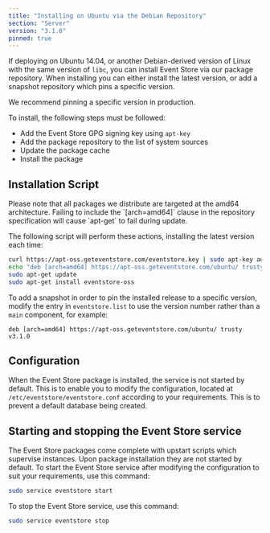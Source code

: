 ```yaml
---
title: "Installing on Ubuntu via the Debian Repository"
section: "Server"
version: "3.1.0"
pinned: true
---
```


If deploying on Ubuntu 14.04, or another Debian-derived version of Linux with the same version of `libc`, you can install Event Store via our package repository. When installing you can either install the latest version, or add a snapshot repository which pins a specific version.

We recommend pinning a specific version in production.

To install, the following steps must be followed:

- Add the Event Store GPG signing key using `apt-key`
- Add the package repository to the list of system sources
- Update the package cache
- Install the package

## Installation Script

<span class="note--warning">
Please note that all packages we distribute are targeted at the amd64 architecture. Failing to include the `[arch=amd64]` clause in the repository specification will cause `apt-get` to fail during update.
</span>

The following script will perform these actions, installing the latest version each time:

```bash
curl https://apt-oss.geteventstore.com/eventstore.key | sudo apt-key add -
echo "deb [arch=amd64] https://apt-oss.geteventstore.com/ubuntu/ trusty main" | sudo tee /etc/apt/sources.list.d/eventstore.list
sudo apt-get update
sudo apt-get install eventstore-oss
```

To add a snapshot in order to pin the installed release to a specific version, modify the entry in `eventstore.list` to use the version number rather than a `main` component, for example:

```
deb [arch=amd64] https://apt-oss.geteventstore.com/ubuntu/ trusty v3.1.0
```

## Configuration

When the Event Store package is installed, the service is not started by default. This is to enable you to modify the configuration, located at `/etc/eventstore/eventstore.conf` according to your requirements. This is to prevent a default database being created.

## Starting and stopping the Event Store service

The Event Store packages come complete with upstart scripts which supervise instances. Upon package installation they are not started by default. To start the Event Store service after modifying the configuration to suit your requirements, use this command:

```bash
sudo service eventstore start
```

To stop the Event Store service, use this command:

```bash
sudo service eventstore stop
```

